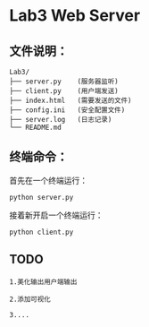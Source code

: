 # Lab3 Web Server

## 文件说明：

```
Lab3/
├── server.py    (服务器监听)
├── client.py    (用户端发送)
├── index.html   (需要发送的文件)
├── config.ini   (安全配置文件)
├── server.log   (日志记录)
└── README.md    
```

## 终端命令：

首先在一个终端运行：

```
python server.py 
```

接着新开启一个终端运行：

```
python client.py 
```

## TODO

```
1.美化输出用户端输出

2.添加可视化

3....
```

